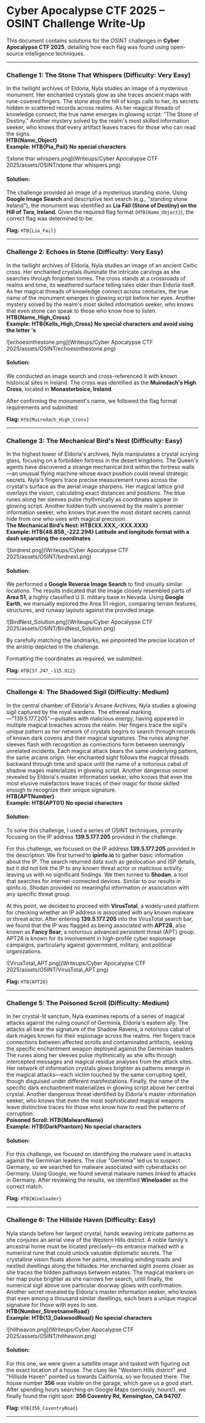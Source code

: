 # Cyber Apocalypse CTF 2025 – OSINT Challenge Write-Up


This document contains solutions for the OSINT challenges in **Cyber Apocalypse CTF 2025**, detailing how each flag was found using open-source intelligence techniques.

---

### Challenge 1: The Stone That Whispers (Difficulty: Very Easy)

In the twilight archives of Eldoria, Nyla studies an image of a mysterious monument. Her enchanted crystals glow as she traces ancient maps with rune-covered fingers. The stone atop the hill of kings calls to her, its secrets hidden in scattered records across realms. As her magical threads of knowledge connect, the true name emerges in glowing script: "The Stone of Destiny." Another mystery solved by the realm's most skilled information seeker, who knows that every artifact leaves traces for those who can read the signs.  
**HTB{Name_Object}  
Example: HTB{Pia_Pail} No special characters**

![stone thar whispers.png](Writeups/Cyber Apocalypse CTF 2025/assets/OSINT/stone thar whispers.png)

#### Solution:

The challenge provided an image of a mysterious standing stone. Using **Google Image Search** and descriptive text search (e.g., "standing stone Ireland"), the monument was identified as **Lia Fáil (Stone of Destiny) on the Hill of Tara, Ireland**. Given the required flag format (`HTB{Name_Object}`), the correct flag was determined to be:  

**Flag:** `HTB{Lia_Fail}`


---

### Challenge 2: Echoes in Stone (Difficulty: Very Easy)

In the twilight archives of Eldoria, Nyla studies an image of an ancient Celtic cross. Her enchanted crystals illuminate the intricate carvings as she searches through forgotten tomes. The cross stands at a crossroads of realms and time, its weathered surface telling tales older than Eldoria itself. As her magical threads of knowledge connect across centuries, the true name of the monument emerges in glowing script before her eyes. Another mystery solved by the realm's most skilled information seeker, who knows that even stone can speak to those who know how to listen.  
**HTB{Name_High_Cross}  
Example: HTB{Kells_High_Cross} No special characters and avoid using the letter 's**

![echoesinthestone.png](Writeups/Cyber Apocalypse CTF 2025/assets/OSINT/echoesinthestone.png)

#### Solution:

We conducted an image search and cross-referenced it with known historical sites in Ireland. The cross was identified as the **Muiredach's High Cross**, located in **Monasterboice, Ireland**.

After confirming the monument's name, we followed the flag format requirements and submitted:

**Flag:** `Htb{Muiredach_High_Cross}`


---

### Challenge 3: The Mechanical Bird's Nest (Difficulty: Easy)

In the highest tower of Eldoria's archives, Nyla manipulates a crystal scrying glass, focusing on a forbidden fortress in the desert kingdoms. The Queen's agents have discovered a strange mechanical bird within the fortress walls—an unusual flying machine whose exact position could reveal strategic secrets. Nyla's fingers trace precise measurement runes across the crystal's surface as the aerial image sharpens. Her magical lattice grid overlays the vision, calculating exact distances and positions. The blue runes along her sleeves pulse rhythmically as coordinates appear in glowing script. Another hidden truth uncovered by the realm's premier information seeker, who knows that even the most distant secrets cannot hide from one who sees with magical precision.  
**The Mechanical Bird’s Nest: HTB{XX.XXX_-XXX.XXX}  
Example: HTB{48.858_-222.294} Latitude and longitude format with a dash separating the coordinates**

![birdnest.png](Writeups/Cyber Apocalypse CTF 2025/assets/OSINT/birdnest.png)

#### Solution:

We performed a **Google Reverse Image Search** to find visually similar locations.
The results indicated that the image closely resembled parts of **Area 51**, a highly classified U.S. military base in Nevada.
Using **Google Earth**, we manually explored the Area 51 region, comparing terrain features, structures, and runway layouts against the provided image.

![BirdNest_Solution.png](Writeups/Cyber Apocalypse CTF 2025/assets/OSINT/BirdNest_Solution.png)

By carefully matching the landmarks, we pinpointed the precise location of the airstrip depicted in the challenge.

Formatting the coordinates as required, we submitted:

**Flag:** `HTB{37.247_-115.812}`


---

### Challenge 4: The Shadowed Sigil (Difficulty: Medium)

In the central chamber of Eldoria's Arcane Archives, Nyla studies a glowing sigil captured by the royal wardens. The ethereal marking—"139.5.177.205"—pulsates with malicious energy, having appeared in multiple magical breaches across the realm. Her fingers trace the sigil's unique pattern as her network of crystals begins to search through records of known dark covens and their magical signatures. The runes along her sleeves flash with recognition as connections form between seemingly unrelated incidents. Each magical attack bears the same underlying pattern, the same arcane origin. Her enchanted sight follows the magical threads backward through time and space until the name of a notorious cabal of shadow mages materializes in glowing script. Another dangerous secret revealed by Eldoria's master information seeker, who knows that even the most elusive malefactors leave traces of their magic for those skilled enough to recognize their unique signature.  
**HTB{APTNumber}  
Example: HTB{APT01} No special characters**

#### Solution:

To solve this challenge, I used a series of OSINT techniques, primarily focusing on the IP address **139.5.177.205** provided in the challenge.

For this challenge, we focused on the IP address **139.5.177.205** provided in the description. We first turned to **ipinfo.io** to gather basic information about the IP. The search returned data such as geolocation and ISP details, but it did not link the IP to any known threat actor or malicious activity, leaving us with no significant findings. We then turned to **Shodan**, a tool that searches for internet-connected devices. Similar to our results in ipinfo.io, Shodan provided no meaningful information or association with any specific threat group.

At this point, we decided to proceed with **VirusTotal**, a widely-used platform for checking whether an IP address is associated with any known malware or threat actor. After entering **139.5.177.205** into the VirusTotal search bar, we found that the IP was flagged as being associated with **APT28**, also known as **Fancy Bear**, a notorious advanced persistent threat (APT) group. APT28 is known for its involvement in high-profile cyber espionage campaigns, particularly against government, military, and political organizations.

![VirusTotal_APT.png](Writeups/Cyber Apocalypse CTF 2025/assets/OSINT/VirusTotal_APT.png)

**Flag:** `HTB{APT28}`

---

### Challenge 5: The Poisoned Scroll (Difficulty: Medium)

In her crystal-lit sanctum, Nyla examines reports of a series of magical attacks against the ruling council of Germinia, Eldoria's eastern ally. The attacks all bear the signature of the Shadow Ravens, a notorious cabal of dark mages known for their espionage across the realms. Her fingers trace connections between affected scrolls and contaminated artifacts, seeking the specific enchantment weapon deployed against the Germinian leaders. The runes along her sleeves pulse rhythmically as she sifts through intercepted messages and magical residue analyses from the attack sites. Her network of information crystals glows brighter as patterns emerge in the magical attacks—each victim touched by the same corrupting spell, though disguised under different manifestations. Finally, the name of the specific dark enchantment materializes in glowing script above her central crystal. Another dangerous threat identified by Eldoria's master information seeker, who knows that even the most sophisticated magical weapons leave distinctive traces for those who know how to read the patterns of corruption.  
**Poisoned Scroll: HTB{MalwareName}  
Example: HTB{DarkPhantom} No special characters**

#### Solution:

For this challenge, we focused on identifying the malware used in attacks against the Germinian leaders. The clue "Germinia" led us to suspect Germany, so we searched for malware associated with cyberattacks on Germany. Using Google, we found several malware names linked to attacks in Germany. After reviewing the results, we identified **Wineloader** as the correct match.

**Flag:** `HTB{Wineloader}`


---

### Challenge 6: The Hillside Haven (Difficulty: Easy)

Nyla stands before her largest crystal, hands weaving intricate patterns as she conjures an aerial view of the Western Hills district. A noble family's ancestral home must be located precisely—its entrance marked with a numerical rune that could unlock valuable diplomatic secrets. The crystalline vision floats above her palms, revealing winding roads and nestled dwellings along the hillsides. Her enchanted sight zooms closer as she traces the hidden pathways between estates. The magical markers on her map pulse brighter as she narrows her search, until finally, the numerical sigil above one particular doorway glows with confirmation. Another secret revealed by Eldoria's master information seeker, who knows that even among a thousand similar dwellings, each bears a unique magical signature for those with eyes to see.  
**HTB{Number_StreetnameRoad}  
Example: HTB{13_OakwoodRoad} No special characters**

![hillheavon.png](Writeups/Cyber Apocalypse CTF 2025/assets/OSINT/hillheavon.png)

#### Solution:

For this one, we were given a satellite image and tasked with figuring out the exact location of a house. The clues like "Western Hills district" and "Hillside Haven" pointed us towards California, so we focused there. The house number **356** was visible on the garage, which gave us a good start. After spending hours searching on Google Maps (seriously, hours!), we finally found the right spot: **356 Coventry Rd, Kensington, CA 94707**.

**Flag:** `HTB{356_CoventryRoad}`



---

